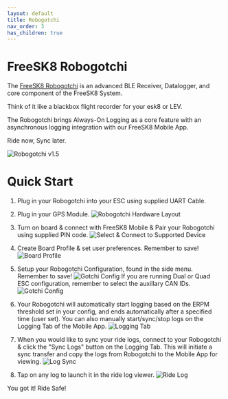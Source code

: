 ```yaml
---
layout: default
title: Robogotchi
nav_order: 3
has_children: true
---
```


# FreeSK8 Robogotchi

The [FreeSK8 Robogotchi](https://derelictrobot.com/collections/production/products/freesk8-robogotchi) is an advanced BLE Receiver, Datalogger, and core component of the FreeSK8 System.

Think of it like a blackbox flight recorder for your esk8 or LEV. 

The Robogotchi brings Always-On Logging as a core feature with an asynchronous logging integration with our FreeSK8 Mobile App. 

Ride now, Sync later.

![Robogotchi v1.5](https://codex.freesk8.org/assets/images/robogotchi/robogotchi.jpg)

# Quick Start

1. Plug in your Robogotchi into your ESC using supplied UART Cable. 
2. Plug in your GPS Module. 
![Robogotchi Hardware Layout](https://codex.freesk8.org/assets/images/robogotchi/Robogotchi-pinout.png)

3. Turn on board & connect with FreeSK8 Mobile & Pair your Robogotchi using supplied PIN code. 
![Select & Connect to Supported Device](https://codex.freesk8.org/assets/images/mobileapp/scan2.png)

4. Create Board Profile & set user preferences. Remember to save!
![Board Profile](https://codex.freesk8.org/assets/images/mobileapp/saveprofile.png)

5. Setup your Robogotchi Configuration, found in the side menu. Remember to save!
![Gotchi Config](https://codex.freesk8.org/assets/images/mobileapp/gotchiconfig.png)
If you are running Dual or Quad ESC configuration, remember to select the auxillary CAN IDs. 
![Gotchi Config](https://codex.freesk8.org/assets/images/mobileapp/gotchiconfig2.png)

6. Your Robogotchi will automatically start logging based on the ERPM threshold set in your config, and ends automatically after a specified time (user set). You can also manually start/sync/stop logs on the Logging Tab of the Mobile App. 
![Logging Tab](https://codex.freesk8.org/assets/images/mobileapp/logcalendar.png)

7. When you would like to sync your ride logs, connect to your Robogotchi & click the "Sync Logs" button on the Logging Tab. This will initiate a sync transfer and copy the logs from Robogotchi to the Mobile App for viewing. 
![Log Sync](https://codex.freesk8.org/assets/images/mobileapp/logsync.png)

8. Tap on any log to launch it in the ride log viewer. 
![Ride Log](https://codex.freesk8.org/assets/images/mobileapp/ridelog.png)

You got it! Ride Safe!